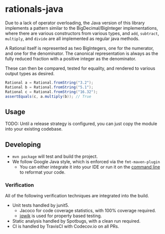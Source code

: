 rationals-java
==============

Due to a lack of operator overloading, the Java version of this library implements a pattern similar to the BigDecimal/BigInteger implementations, where there are various constructors from various types, and `add`, `subtract`, `multiply`, and `divide` are all implemented as regular java methods.

A Rational itself is represented as two BigIntegers, one for the numerator, and one for the denominator.  The canonical representation is always as the fully reduced fraction with a positive integer as the denominator.

These can then be compared, tested for equality, and rendered to various output types as desired.

```java
Rational a = Rational.fromString("3.2");
Rational b = Rational.fromString("5.1");
Rational c = Rational.fromString("16.32");
assertEquals(c, a.multiply(b)); // True
```

## Usage

TODO: Until a release strategy is configured, you can just copy the module into your existing codebase.

## Developing

- `mvn package` will test and build the project.
- We follow Google Java style, which is enforced via the `fmt-maven-plugin`
    - You can either integrate it into your IDE or run it on the [command line](https://github.com/coveo/fmt-maven-plugin#command-line) to reformat your code.


### Verification

All of the following verification techniques are integrated into the build.

- Unit tests handled by junit5.
    - Jacoco for code coverage statistics, with 100% coverage required.
    - [jqwik](https://jqwik.net/docs/current/user-guide.html#creating-a-property) is used for property based testing.
- Static analysis handled by Spotbugs, with a clean run required.
- CI is handled by TravisCI with Codecov.io on all PRs.
